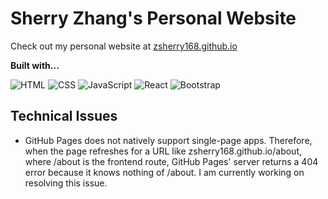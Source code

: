 # Sherry Zhang's Personal Website

Check out my personal website at [zsherry168.github.io](https://zsherry168.github.io)

**Built with...**

![HTML](https://img.shields.io/badge/HTML5-E34F26?style=for-the-badge&logo=html5&logoColor=white)
![CSS](https://img.shields.io/badge/CSS3-1572B6?style=for-the-badge&logo=css3&logoColor=white)
![JavaScript](https://img.shields.io/badge/JavaScript-323330?style=for-the-badge&logo=javascript&logoColor=F7DF1E)
![React](https://img.shields.io/badge/React-20232A?style=for-the-badge&logo=react&logoColor=61DAFB)
![Bootstrap](https://img.shields.io/badge/Bootstrap-563D7C?style=for-the-badge&logo=bootstrap&logoColor=white)

## Technical Issues
- GitHub Pages does not natively support single-page apps. Therefore, when the page refreshes for a URL like zsherry168.github.io/about, where /about is the frontend route, GitHub Pages' server returns a 404 error because it knows nothing of /about. I am currently working on resolving this issue.
